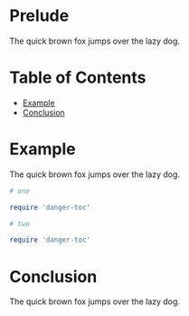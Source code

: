 # Prelude

The quick brown fox jumps over the lazy dog.

# Table of Contents

- [Example](#example)
- [Conclusion](#conclusion)

# Example

The quick brown fox jumps over the lazy dog.

```ruby
# one

require 'danger-toc'

# two

require 'danger-toc'
```

# Conclusion

The quick brown fox jumps over the lazy dog.
